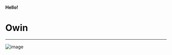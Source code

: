**Hello!**

Owin
===============
***
![image](https://user-images.githubusercontent.com/97640788/149261175-9b54203a-aade-49d8-82bc-4fda299d69ce.png)
